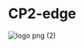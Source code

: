 # CP2-edge
![logo png (2)](https://github.com/Nicolejelinski/CP2-edge/assets/143125546/82d813f2-c3df-4804-bcbb-eb04de669298)
